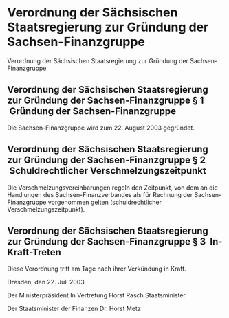 # Verordnung der Sächsischen Staatsregierung zur Gründung der Sachsen-Finanzgruppe

Verordnung der Sächsischen Staatsregierung zur Gründung der Sachsen-Finanzgruppe

## Verordnung der Sächsischen Staatsregierung zur Gründung der Sachsen-Finanzgruppe § 1  Gründung der Sachsen-Finanzgruppe

Die Sachsen-Finanzgruppe wird zum 22. August 2003 gegründet.


## Verordnung der Sächsischen Staatsregierung zur Gründung der Sachsen-Finanzgruppe § 2  Schuldrechtlicher Verschmelzungszeitpunkt

Die Verschmelzungsvereinbarungen regeln den Zeitpunkt, von dem an die Handlungen des Sachsen-Finanzverbandes als für Rechnung der Sachsen-Finanzgruppe vorgenommen gelten (schuldrechtlicher Verschmelzungszeitpunkt).


## Verordnung der Sächsischen Staatsregierung zur Gründung der Sachsen-Finanzgruppe § 3  In-Kraft-Treten

Diese Verordnung tritt am Tage nach ihrer Verkündung in Kraft.

Dresden, den 22. Juli 2003

Der Ministerpräsident 
         In Vertretung 
         Horst Rasch 
         Staatsminister

Der Staatsminister der Finanzen 
         Dr. Horst Metz



